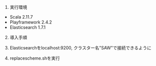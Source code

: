 1. 実行環境

  + Scala 2.11.7
  + Playframework 2.4.2
  + Elasticsearch 1.7.1


2. 導入手順

  1. Elasticsearchをlocalhost:9200, クラスター名"SAW"で接続できるように
  2. replacescheme.shを実行
